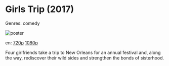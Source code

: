 # Girls Trip (2017)

Genres: comedy

![poster](http://image.tmdb.org/t/p/w500/94nCLn74lBh4pLdZPIad18BpheE.jpg)

en:
  [720p](magnet:?xt=urn:btih:2BC01C2B49115F3E11D740A7CDCC95D23E16B3C1&tr=udp://glotorrents.pw:6969/announce&tr=udp://tracker.opentrackr.org:1337/announce&tr=udp://torrent.gresille.org:80/announce&tr=udp://tracker.openbittorrent.com:80&tr=udp://tracker.coppersurfer.tk:6969&tr=udp://tracker.leechers-paradise.org:6969&tr=udp://p4p.arenabg.ch:1337&tr=udp://tracker.internetwarriors.net:1337)
  [1080p](magnet:?xt=urn:btih:8D7079433765B7EB641D7D37C861F6E832E2F53F&tr=udp://glotorrents.pw:6969/announce&tr=udp://tracker.opentrackr.org:1337/announce&tr=udp://torrent.gresille.org:80/announce&tr=udp://tracker.openbittorrent.com:80&tr=udp://tracker.coppersurfer.tk:6969&tr=udp://tracker.leechers-paradise.org:6969&tr=udp://p4p.arenabg.ch:1337&tr=udp://tracker.internetwarriors.net:1337)
  


Four girlfriends take a trip to New Orleans for an annual festival and, along the way, rediscover their wild sides and strengthen the bonds of sisterhood.